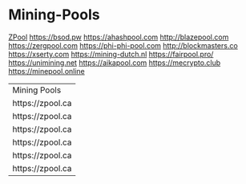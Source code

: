 # Mining-Pools

[ZPool](https://zpool.ca)
https://bsod.pw
https://ahashpool.com
http://blazepool.com
https://zergpool.com
https://phi-phi-pool.com
http://blockmasters.co
https://xserty.com
https://mining-dutch.nl
https://fairpool.pro/
https://unimining.net
https://aikapool.com
https://mecrypto.club
https://minepool.online

<table>
<tr><td>Mining Pools</td></tr>
  <tr><td>https://zpool.ca</td></tr>
  <tr><td>https://zpool.ca</td></tr>
  <tr><td>https://zpool.ca</td></tr>
  <tr><td>https://zpool.ca</td></tr>
  <tr><td>https://zpool.ca</td></tr>
  <tr><td>https://zpool.ca</td></tr>
</table>
